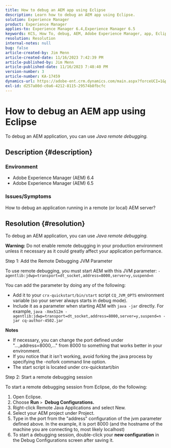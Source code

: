 ```yaml
---
title: How to debug an AEM app using Eclipse
description: Learn how to debug an AEM app using Eclipse.
solution: Experience Manager
product: Experience Manager
applies-to: Experience Manager 6.4,Experience Manager 6.5
keywords: KCS, How To, debug, AEM, Adobe Experience Manager, app, Eclipse, 6.4, 6.5, application
resolution: Resolution
internal-notes: null
bug: false
article-created-by: Jim Menn
article-created-date: 11/16/2023 7:42:39 PM
article-published-by: Jim Menn
article-published-date: 11/16/2023 7:48:40 PM
version-number: 3
article-number: KA-17459
dynamics-url: https://adobe-ent.crm.dynamics.com/main.aspx?forceUCI=1&pagetype=entityrecord&etn=knowledgearticle&id=016ddc48-b884-ee11-8179-6045bd006268
exl-id: d257a80d-c0a6-4212-8115-29574b8fbcfc
---
```

# How to debug an AEM app using Eclipse


To debug an AEM application, you can use *Java remote debugging.*

## Description {#description}


### <b>Environment</b>

- Adobe Experience Manager (AEM) 6.4
- Adobe Experience Manager (AEM) 6.5




### <b>Issues/Symptoms</b>

How to debug an application running in a remote (or local) AEM server?


## Resolution {#resolution}


To debug an AEM application, you can use *Java remote debugging.*

<b>Warning:</b> Do not enable remote debugging in your production environment unless it necessary as it could greatly affect your application performance.

Step 1: Add the Remote Debugging JVM Parameter

To use remote debugging, you must start AEM with this JVM parameter:
`-agentlib:jdwp=transport=dt_socket,address=8000,server=y,suspend=n`

You can add the parameter by doing any of the following:

- Add it to your `crx-quickstart/bin/start` script `CQ_JVM_OPTS` environment variable (so your server always starts in debug mode).
- Include it as a parameter when starting AEM with `java -jar` directly. For example, `java -Xmx512m -agentlib:jdwp=transport=dt_socket,address=8000,server=y,suspend=n -jar cq-author-4502.jar`


<b>Notes</b>

- If necessary, you can change the port defined under "...,address=8000,..." from 8000 to something that works better in your environment.
- If you notice that it isn't working, avoid forking the java process by specifying the -nofork command line option.
- The start script is located under crx-quickstart/bin


Step 2: Start a remote debugging session

To start a remote debugging session from Eclipse, do the following:

1. Open Eclipse.
2. Choose <b>Run</b> `>`  <b>Debug Configurations.</b>
3. Right-click Remote Java Applications and select New.
4. Select your AEM project under Project.
5. Type in the port from the "address" configuration of the jvm parameter defined above. In the example, it is port 8000 (and the hostname of the machine you are connecting to, most likely localhost)
6. To start a debugging session, double-click your <b>new configuration</b> in the Debug Configurations screen after saving it.
